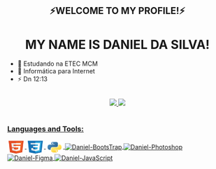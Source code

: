 <h2 align="center">⚡WELCOME TO MY PROFILE!⚡</h2>
<h1 align="center"> MY NAME IS DANIEL DA SILVA! </h1>


- 🔭 Estudando na ETEC MCM
- 🌱 Informática para Internet
- ⚡️ Dn 12:13 

<div align="center"><br>
  <a href="https://github.com/projdanielsilva">
  <img height="150em" src="https://github-readme-stats.vercel.app/api?username=projdanielsilva&show_icons=true&theme=tokyonight&include_all_commits=true&count_private=true"/>
  <img height="150em" src="https://github-readme-stats.vercel.app/api/top-langs/?username=projdanielsilva&layout=compact&langs_count=7&theme=tokyonight"/>
</div>



  <div style="display: inline_block"><br>
  <h3 align="left">Languages and Tools:</h3>
  <img align="center" alt="Daniel-HTML" height="30" width="40" src="https://raw.githubusercontent.com/devicons/devicon/master/icons/html5/html5-original.svg">
  <img align="center" alt="Daniel-CSS" height="30" width="40" src="https://raw.githubusercontent.com/devicons/devicon/master/icons/css3/css3-original.svg">
  <img align="center" alt="Daniel-Python" height="30" width="40" src="https://raw.githubusercontent.com/devicons/devicon/master/icons/python/python-original.svg">
  <img align="center" alt="Daniel-BootsTrap" height="30" width="40" src="https://cdn.jsdelivr.net/gh/devicons/devicon/icons/bootstrap/bootstrap-original-wordmark.svg" />
  <img align="center" alt="Daniel-Photoshop" height="30" width="40"  src="https://cdn.jsdelivr.net/gh/devicons/devicon/icons/photoshop/photoshop-line.svg">
  <img align="center" alt="Daniel-Figma" height="30" width="40"  src="https://cdn.jsdelivr.net/gh/devicons/devicon/icons/figma/figma-original.svg">
  <img align="center" alt="Daniel-JavaScript" height="30" width="40"  src="https://cdn.jsdelivr.net/gh/devicons/devicon/icons/javascript/javascript-original.svg">
  
   
</div>
